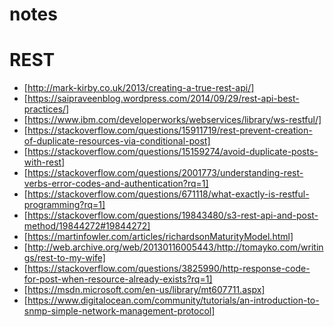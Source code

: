 # notes
# REST

- [http://mark-kirby.co.uk/2013/creating-a-true-rest-api/]
- [https://saipraveenblog.wordpress.com/2014/09/29/rest-api-best-practices/]
- [https://www.ibm.com/developerworks/webservices/library/ws-restful/]
- [https://stackoverflow.com/questions/15911719/rest-prevent-creation-of-duplicate-resources-via-conditional-post]
- [https://stackoverflow.com/questions/15159274/avoid-duplicate-posts-with-rest]
- [https://stackoverflow.com/questions/2001773/understanding-rest-verbs-error-codes-and-authentication?rq=1]
- [https://stackoverflow.com/questions/671118/what-exactly-is-restful-programming?rq=1]
- [https://stackoverflow.com/questions/19843480/s3-rest-api-and-post-method/19844272#19844272]
- [https://martinfowler.com/articles/richardsonMaturityModel.html]
- [http://web.archive.org/web/20130116005443/http://tomayko.com/writings/rest-to-my-wife]
- [https://stackoverflow.com/questions/3825990/http-response-code-for-post-when-resource-already-exists?rq=1]
- [https://msdn.microsoft.com/en-us/library/mt607711.aspx]
- [https://www.digitalocean.com/community/tutorials/an-introduction-to-snmp-simple-network-management-protocol]
